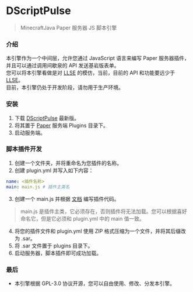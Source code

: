# DScriptPulse
> MinecraftJava Paper 服务器 JS 脚本引擎

### 介绍
本引擎作为一个中间层，允许您通过 JavaScript 语言来编写 Paper 服务器插件，并且可以通过调用间歇泉的 API 发送基岩版表单。  
您可以将本引擎看做是对 [LLSE](https://github.com/LiteLDev/LegacyScriptEngine) 的模仿，当前，目前的 API 和功能要远少于 [LLSE](https://github.com/LiteLDev/LegacyScriptEngine)。  
目前，本引擎仍处于开发阶段，请勿用于生产环境。

### 安装
1. 下载 [DScriptPulse](https://github.com/PayaHai/DScriptPulse/releases/latest) 最新版。
2. 将其置于 [Paper](https://papermc.io/) 服务端 Plugins 目录下。
3. 启动服务端。

### 脚本插件开发
1. 创建一个文件夹，并将重命名为您插件的名称。
2. 创建 plugin.yml 并写入如下内容：
```yaml
name: <插件名称>
main: main.js # 插件主类名
```
3. 创建一个 main.js 并根据 [文档](https://wiki.dzdstudo.cn/zh/DScriptPulse) 编写插件代码。
> main.js 是插件主类，它必须存在，否则插件将无法加载。您可以根据喜好命名它，但是它必须和 plugin.yml 中的 main 值一致。
4. 将您的插件文件和 plugin.yml 使用 ZIP 格式压缩为一个文件，并将其后缀改为 .sar。
5. 将 .sar 文件置于 plugins 目录下。
6. 启动服务器，脚本插件即可成功加载。

### 最后
- 本引擎根据 GPL-3.0 协议开源，您可以自由使用、修改、分发本引擎。